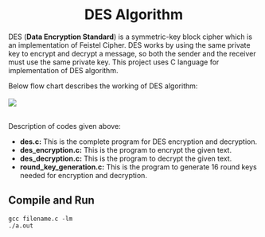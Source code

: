 
# <center> DES Algorithm </center>

DES (**Data Encryption Standard**) is a symmetric-key block cipher which is an implementation of Feistel Cipher. DES works by using the same private key to encrypt and decrypt a message, so both the sender and the receiver must use the same private key. This project uses C language for implementation of DES algorithm.

Below flow chart describes the working of DES algorithm:
<br> </br>
**![](https://lh6.googleusercontent.com/XELDXGhg5QfViJi6vrDuoPMhmkY_lfWqFCjP_IbKVM58P7b3bv6jOGvbeDUi82IDRmTYaDKfG0isZKUtx7NANZIGMD5SDe7Ua0QoEuLR5Ae1TQtT-495inaRN-zCZ3OPCuFLwzxK)**
<br> </br>

Description of codes given above:
- **des.c:** This is the complete program for DES encryption and decryption.
- **des_encryption.c:** This is the program to encrypt the given text.
- **des_decryption.c:** This is the program to decrypt the given text.
- **round_key_generation.c:** This is the program to generate 16 round keys needed for encryption and decryption.



## Compile and Run
    gcc filename.c -lm
    ./a.out

